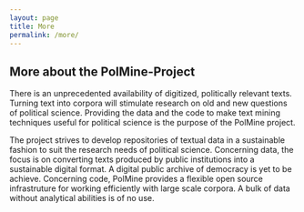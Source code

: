 ```yaml
---
layout: page
title: More
permalink: /more/
---
```


## More about the PolMine-Project

There is an unprecedented availability of digitized, politically relevant texts. Turning text into corpora will stimulate research on old and new questions of political science. Providing the data and the code to make text mining techniques useful for political science is the purpose of the PolMine project.

The project strives to develop repositories of textual data in a sustainable fashion to suit the research needs of political science. Concerning data, the focus is on converting texts produced by public institutions into a sustainable digital format. A digital public archive of democracy is yet to be achieve. Concerning code, PolMine provides a flexible open source infrastruture for working efficiently with large scale corpora. A bulk of data without analytical abilities is of no use.
